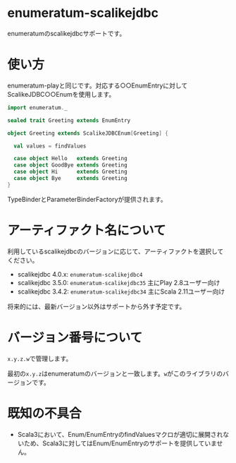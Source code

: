 # enumeratum-scalikejdbc

enumeratumのscalikejdbcサポートです。

# 使い方

enumeratum-playと同じです。対応する○○EnumEntryに対してScalikeJDBC○○Enumを使用します。

```scala
import enumeratum._

sealed trait Greeting extends EnumEntry

object Greeting extends ScalikeJDBCEnum[Greeting] {

  val values = findValues

  case object Hello   extends Greeting
  case object GoodBye extends Greeting
  case object Hi      extends Greeting
  case object Bye     extends Greeting
}
```

TypeBinderとParameterBinderFactoryが提供されます。

# アーティファクト名について

利用しているscalikejdbcのバージョンに応じて、アーティファクトを選択してください。

- scalikejdbc 4.0.x: `enumeratum-scalikejdbc4`
- scalikejdbc 3.5.0: `enumeratum-scalikejdbc35` 主にPlay 2.8ユーザー向け
- scalikejdbc 3.4.2: `enumeratum-scalikejdbc34` 主にScala 2.11ユーザー向け

将来的には、最新バージョン以外はサポートから外す予定です。

# バージョン番号について

`x.y.z.w`で管理します。

最初の`x.y.z`はenumeratumのバージョンと一致します。`w`がこのライブラリのバージョンです。

# 既知の不具合

- Scala3において、Enum/EnumEntryのfindValuesマクロが適切に展開されないため、Scala3に対してはEnum/EnumEntryのサポートを提供していません。
